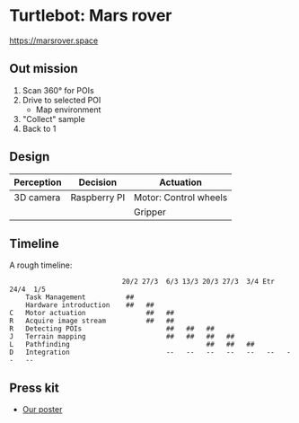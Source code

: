 # Turtlebot: Mars rover

<https://marsrover.space>

## Out mission

1. Scan 360° for POIs
2. Drive to selected POI
    + Map environment
3. "Collect" sample
4. Back to 1

## Design

 Perception | Decision     | Actuation
------------|--------------|-----------------------
 3D camera  | Raspberry PI | Motor: Control wheels
            |              | Gripper

## Timeline

A rough timeline:

```text
                            20/2 27/3  6/3 13/3 20/3 27/3  3/4 Etr 24/4  1/5
    Task Management          ##
    Hardware introduction    ##   ##
C   Motor actuation               ##   ##
R   Acquire image stream          ##   ##
R   Detecting POIs                     ##   ##   ##
J   Terrain mapping                    ##   ##   ##   ##
L   Pathfinding                                  ##   ##   ##
D   Integration                        --   --   --   --   --   --   --   --
```

## Press kit

+ [Our poster](poster.pdf)

